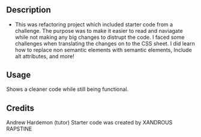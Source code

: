 # <Horiseon>

## Description

- This was refactoring project which included starter code from a challenge. The purpose was to make it easier to read and naviagate while not making any big changes to distrupt the code. I faced some challenges when translating the changes on to the CSS sheet. I did learn how to replace non semantic elements with semantic elements, Include alt attributes, and more! 

## Usage
 Shows a cleaner code while still being functional.
 

 

 ## Credits
 Andrew Hardemon (tutor)
 Starter code was created by XANDROUS RAPSTINE
   
